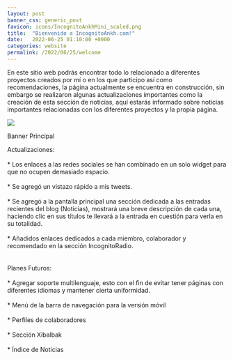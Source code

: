 ```yaml
---
layout: post
banner_css: generic_post
favicon: icons/IncognitoAnkhMini_scaled.png
title:  "Bienvenido a IncognitoAnkh.com!"
date:   2022-06-25 01:10:00 +0000
categories: website
permalink: /2022/06/25/welcome
---
```

<!-- Content -->
<p class="justify">
En este sitio web podrás encontrar todo lo relacionado a diferentes proyectos creados por mí o en los que participo así como recomendaciones, la página actualmente se encuentra en construcción, sin embargo se realizaron algunas actualizaciones importantes como la creación de esta sección de noticias, aquí estarás informado sobre noticias importantes relacionadas con los diferentes proyectos y la propia página.
</p>

<div class="card flex_default gallery_item">
    <img src="{{ site.baseurl_root }}/assets/images/banners/main.png">  
    <p>Banner Principal</p>  
</div>

<!--more-->
<p class="justify">
<span class="highlight">Actualizaciones:</span>
<br>
<br>
* Los enlaces a las redes sociales se han combinado en un solo widget para que no ocupen demasiado espacio.
<br>
<br>
* Se agregó un vistazo rápido a mis tweets.
<br>
<br>
* Se agregó a la pantalla principal una sección dedicada a las entradas recientes del blog (Noticias), mostrará una breve descripción de cada una, haciendo clic en sus títulos te llevará a la entrada en cuestión para verla en su totalidad.
<br>
<br>
* Añadidos enlaces dedicados a cada miembro, colaborador y recomendado en la sección IncognitoRadio.
<br>
<br>
<br>
<span class="highlight">Planes Futuros:</span>
<br>
<br>
* Agregar soporte multilenguaje, esto con el fin de evitar tener páginas con diferentes idiomas y mantener cierta uniformidad.
<br>
<br>
* Menú de la barra de navegación para la versión móvil
<br>
<br>
* Perfiles de colaboradores
<br>
<br>
* Sección Xibalbak
<br>
<br>
* Índice de Noticias
</p>
<!-- Load -->
<script async src="https://kit.fontawesome.com/6cc05e1e8e.js" crossorigin="anonymous"></script>
<link rel="stylesheet" href="/assets/css/modal.css">
<script async src="/assets/js/modal.js" crossorigin="anonymous"></script>